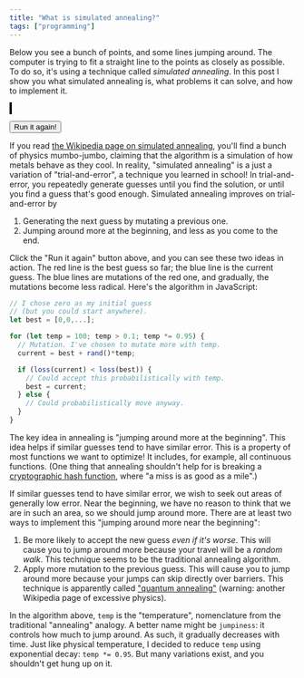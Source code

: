 ```yaml
---
title: "What is simulated annealing?"
tags: ["programming"]
---
```


Below you see a bunch of points,
and some lines jumping around.
The computer is trying to fit a straight line
to the points as closely as possible.
To do so, it's using a technique called _simulated annealing_.
In this post I show you
what simulated annealing is,
what problems it can solve,
and how to implement it.

<canvas width="400" height="400" style="height: 400px; width: 400px; border: 2px solid black;" id="chart"></canvas>
<p>
  <span id="state"></span>
  <button onclick="run()">Run it again!</button>
</p>

If you read [the Wikipedia page on simulated annealing](https://en.wikipedia.org/wiki/Simulated_annealing),
you'll find a bunch of physics mumbo-jumbo,
claiming that the algorithm is a simulation of how metals behave as they cool.
In reality,
"simulated annealing" is a just a variation of "trial-and-error",
a technique you learned in school!
In trial-and-error,
you repeatedly generate guesses
until you find the solution,
or until you find a guess that's good enough.
Simulated annealing improves on trial-and-error by

1. Generating the next guess
   by mutating a previous one.
2. Jumping around more at the beginning,
   and less as you come to the end.

Click the "Run it again" button above,
and you can see these two ideas in action.
The red line is the best guess so far;
the blue line is the current guess.
The blue lines are mutations of the red one,
and gradually, the mutations become less radical.
Here's the algorithm in JavaScript:

```js
// I chose zero as my initial guess
// (but you could start anywhere).
let best = [0,0,...];

for (let temp = 100; temp > 0.1; temp *= 0.95) {
  // Mutation. I've chosen to mutate more with temp.
  current = best + rand()*temp;

  if (loss(current) < loss(best)) {
    // Could accept this probabilistically with temp.
    best = current;
  } else {
    // Could probabilistically move anyway.
  }
}
```

The key idea in annealing is
"jumping around more at the beginning".
This idea helps if similar guesses tend to have similar error.
This is a property of most functions we want to optimize!
It includes, for example, all continuous functions.
(One thing that annealing shouldn't help for
is breaking a [cryptographic hash function](https://en.wikipedia.org/wiki/Cryptographic_hash_function),
where "a miss is as good as a mile".)

If similar guesses tend to have similar error,
we wish to seek out areas of generally low error.
Near the beginning,
we have no reason to think that we are in such an area,
so we should jump around more.
There are at least two ways to implement this
"jumping around more near the beginning":

1. Be more likely to accept the new guess _even if it's worse_.
   This will cause you to jump around more
   because your travel will be a _random walk_.
   This technique seems to be the traditional annealing algorithm.
2. Apply more mutation to the previous guess.
   This will cause you to jump around more
   because your jumps can skip directly over barriers.
   This technique is apparently called ["quantum annealing"](https://en.wikipedia.org/wiki/Quantum_annealing)
   (warning: another Wikipedia page of excessive physics).

In the algorithm above,
`temp` is the "temperature",
nomenclature from the traditional "annealing" analogy.
A better name might be `jumpiness`:
it controls how much to jump around.
As such, it gradually decreases with time.
Just like physical temperature,
I decided to reduce `temp` using exponential decay:
`temp *= 0.95`.
But many variations exist,
and you shouldn't get hung up on it.

<script>
  const rand = () => Math.random() - 0.5;

  const sleep = ms =>
    new Promise(resolve => setTimeout(resolve, ms));

  const comp = (m, x) => m.w * x + m.b;

  const canvas = document.getElementById('chart');
  const stateEl = document.getElementById('state');

  const ctx = canvas.getContext('2d');
  const pt = ([x,y]) => [200 + x*5, 200 - y*5];

  function redraw(points, current, best, t) {
    ctx.clearRect(0,0,400,400);

    ctx.strokeStyle = 'grey';

    ctx.beginPath();
    ctx.moveTo(...pt([-1000, 0]));
    ctx.lineTo(...pt([ 1000, 0]));
    ctx.stroke();

    ctx.beginPath();
    ctx.moveTo(...pt([0, -1000]));
    ctx.lineTo(...pt([0,  1000]));
    ctx.stroke();

    for (p of points) {
      const [x,y] = pt(p);
      ctx.beginPath();
      ctx.arc(x,y,3,0,Math.PI*2,true);
      ctx.fill();
    }

    ctx.strokeStyle = 'red';
    ctx.beginPath();
    ctx.moveTo(...pt([-1000, comp(best, -1000)]));
    ctx.lineTo(...pt([ 1000, comp(best,  1000)]));
    ctx.stroke();

    ctx.strokeStyle = 'blue';
    ctx.beginPath();
    ctx.moveTo(...pt([-1000, comp(current, -1000)]));
    ctx.lineTo(...pt([ 1000, comp(current,  1000)]));
    ctx.stroke();

    stateEl.innerText = `Temperature: ${t.toFixed(2)}`;
  }

  function genPoints() {
    const m = {w: rand()*5, b: rand()*50};
    const points = [];
    for (let i = -30; i < 30; i += 0.5+rand()) {
      const pt = [i, comp(m, i)];
      pt[0] += rand()*10;
      pt[1] += rand()*10;
      points.push(pt);
    }
    return points;
  }

  const loss = (points, m) => {
    let total = 0;
    for ([x,y] of points) {
      total += Math.pow(comp(m,x) - y, 2);
    }
    return total;
  }

  let simId = 0;
  async function run() {
    const me = ++simId;

    const points = genPoints();

    let current = { w: 0, b: 0 };
    let best = current;

    for (let t = 50; t > 0.1; t *= 0.95) {
      if (simId !== me) return;
      redraw(points, current, best, t);
      current = {
        w: best.w + rand() * t, 
        b: best.b + rand() * t * 10
      };
      if (loss(points, current) < loss(points, best)) best = current;
      await sleep(100);
    }
  }
  run();
</script>